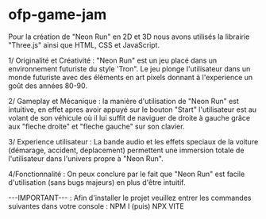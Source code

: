 # ofp-game-jam


Pour la création de "Neon Run" en 2D et 3D nous avons utilisés la librairie "Three.js" ainsi que HTML, CSS et JavaScript. 


1/ Originalité et Créativité : 
"Neon Run" est un jeu placé dans un environnement futuriste du style 'Tron". Le jeu plonge l'utilisateur dans un monde futuriste avec des élèments en art pixels donnant à l'experience un goût des années 80-90.


2/ Gameplay et Mécanique :
la manière d'utilisation de "Neon Run" est intuitive, en effet apres avoir appuyé sur le bouton "Start" l'utilisateur est au volant de son véhicule où il lui suffit de naviguer de droite à gauche grâce aux "fleche droite" et "fleche gauche" sur son clavier.

3/ Experience utilisateur :
La bande audio et les effets speciaux de la voiture (démarage, accident, deplacement) permettent une immersion totale de l'utilisateur dans l'univers propre à "Neon Run".

4/Fonctionnalité : 
On peux conclure par le fait que "Neon Run" est facile d'utilisation (sans bugs majeurs) en plus d'être intuitif.


 ---IMPORTANT--- : Afin d'installer le projet veuillez entrer les commandes suivantes dans votre console : 
NPM I (puis) 
NPX VITE 
 
